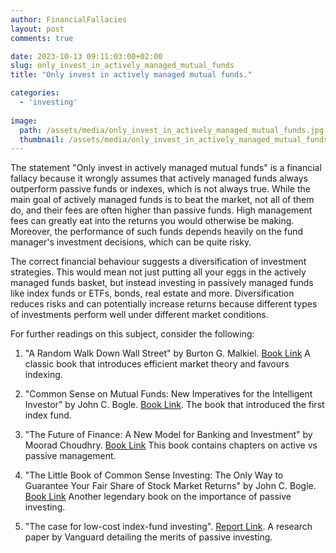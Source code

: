 ```yaml
---
author: FinancialFallacies
layout: post
comments: true

date: 2023-10-13 09:11:03:00+02:00  
slug: only_invest_in_actively_managed_mutual_funds
title: "Only invest in actively managed mutual funds."

categories:
  - 'investing'
  
image:
  path: /assets/media/only_invest_in_actively_managed_mutual_funds.jpg
  thumbnail: /assets/media/only_invest_in_actively_managed_mutual_funds.jpg
---
```


The statement "Only invest in actively managed mutual funds" is a financial fallacy because it wrongly assumes that actively managed funds always outperform passive funds or indexes, which is not always true. While the main goal of actively managed funds is to beat the market, not all of them do, and their fees are often higher than passive funds. High management fees can greatly eat into the returns you would otherwise be making. Moreover, the performance of such funds depends heavily on the fund manager's investment decisions, which can be quite risky.

The correct financial behaviour suggests a diversification of investment strategies. This would mean not just putting all your eggs in the actively managed funds basket, but instead investing in passively managed funds like index funds or ETFs, bonds, real estate and more. Diversification reduces risks and can potentially increase returns because different types of investments perform well under different market conditions.

For further readings on this subject, consider the following:
1. "A Random Walk Down Wall Street" by Burton G. Malkiel. [Book Link](https://www.amazon.com/Random-Walk-Down-Wall-Street/dp/0393330338)
A classic book that introduces efficient market theory and favours indexing.

2. "Common Sense on Mutual Funds: New Imperatives for the Intelligent Investor" by John C. Bogle. [Book Link](https://www.amazon.com/Common-Sense-Mutual-Funds-Imperatives/dp/0471392286).
The book that introduced the first index fund.

3. "The Future of Finance: A New Model for Banking and Investment" by Moorad Choudhry. [Book Link](https://www.amazon.com/Future-Finance-Model-Banking-Investment/dp/0470572299)
This book contains chapters on active vs passive management.

4. "The Little Book of Common Sense Investing: The Only Way to Guarantee Your Fair Share of Stock Market Returns" by John C. Bogle. [Book Link](https://www.amazon.com/Little-Book-Common-Sense-Investing/dp/0470102101)
Another legendary book on the importance of passive investing.

6. "The case for low-cost index-fund investing". [Report Link](https://static.vgcontent.info/crp/intl/avw/mexico/documents/case-low-cost-index-fund-investing.pdf). 
A research paper by Vanguard detailing the merits of passive investing. 
